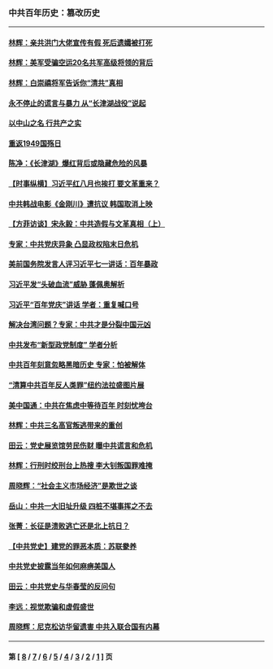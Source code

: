 ### 中共百年历史：篡改历史
---
#### [林辉：亲共洪门大佬宣传有假 死后遗孀被打死](../../pages/nf1176115/n14057205.md?09100430) 
#### [林辉：美军受骗空运20名共军高级将领的背后](../../pages/nf1176115/n14052185.md?09100430) 
#### [林辉：白崇禧将军告诉你“清共”真相](../../pages/nf1176115/n14044216.md?09100430) 
#### [永不停止的谎言与暴力 从“长津湖战役”说起](../../pages/nf1176115/n13494094.md?09100430) 
#### [以中山之名 行共产之实](../../pages/nf1176115/n13346437.md?09100430) 
#### [重返1949国殇日](../../pages/nf1176115/n13346372.md?09100430) 
#### [陈净：《长津湖》爆红背后或隐藏危险的风暴](../../pages/nf1176115/n13314364.md?09100430) 
#### [【时事纵横】习近平红八月也挨打 要文革重来？](../../pages/nf1176115/n13231393.md?09100430) 
#### [中共韩战电影《金刚川》遭抗议 韩国取消上映](../../pages/nf1176115/n13219114.md?09100430) 
#### [【方菲访谈】宋永毅：中共造假与文革真相（上）](../../pages/nf1176115/n13200760.md?09100430) 
#### [专家：中共党庆异象 凸显政权陷末日危机](../../pages/nf1176115/n13067084.md?09100430) 
#### [美前国务院发言人评习近平七一讲话：百年暴政](../../pages/nf1176115/n13066986.md?09100430) 
#### [习近平发“头破血流”威胁 蓬佩奥解析](../../pages/nf1176115/n13063604.md?09100430) 
#### [习近平“百年党庆”讲话 学者：重复喊口号](../../pages/nf1176115/n13061411.md?09100430) 
#### [解决台湾问题？专家：中共才是分裂中国元凶](../../pages/nf1176115/n13060811.md?09100430) 
#### [中共发布“新型政党制度” 学者分析](../../pages/nf1176115/n13056354.md?09100430) 
#### [中共百年刻意忽略黑暗历史 专家：怕被解体](../../pages/nf1176115/n13056056.md?09100430) 
#### [“清算中共百年反人类罪”纽约法拉盛图片展](../../pages/nf1176115/n13052220.md?09100430) 
#### [美中国通：中共在焦虑中等待百年 时刻忧垮台](../../pages/nf1176115/n13048820.md?09100430) 
#### [林辉：中共三名高官叛逃带来的重创](../../pages/nf1176115/n13035206.md?09100430) 
#### [田云：党史展览馆劳民伤财 曝中共谎言和危机](../../pages/nf1176115/n13033900.md?09100430) 
#### [林辉：行刑时绞刑台上热搜 李大钊叛国罪难掩](../../pages/nf1176115/n13031965.md?09100430) 
#### [周晓辉：“社会主义市场经济”是欺世之谈](../../pages/nf1176115/n13024090.md?09100430) 
#### [岳山：中共一大旧址升级 四桩不堪事挥之不去](../../pages/nf1176115/n13021697.md?09100430) 
#### [张菁：长征是溃败逃亡还是北上抗日？](../../pages/nf1176115/n13020585.md?09100430) 
#### [【中共党史】建党的罪恶本质：苏联豢养](../../pages/nf1176115/n13011888.md?09100430) 
#### [中共党史披露当年如何麻痹美国人](../../pages/nf1176115/n12966400.md?09100430) 
#### [田云：中共党史与华春莹的反问句](../../pages/nf1176115/n12765178.md?09100430) 
#### [李远：视觉欺骗和虚假盛世](../../pages/nf1176115/n12993376.md?09100430) 
#### [周晓辉：尼克松访华留遗害 中共入联合国有内幕](../../pages/nf1176115/n12991422.md?09100430) 

---
#### 第 [ [8](./8.md?09100430) / [7](./7.md?09100430) / [6](./6.md?09100430) / [5](./5.md?09100430) / [4](./4.md?09100430) / [3](./3.md?09100430) / [2](./2.md?09100430) / [1](./1.md?09100430) ] 页
